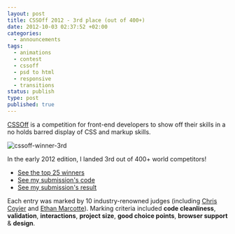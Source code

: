 ```yaml
---
layout: post
title: CSSOff 2012 - 3rd place (out of 400+)
date: 2012-10-03 02:37:52 +02:00
categories:
  - announcements
tags:
  - animations
  - contest
  - cssoff
  - psd to html
  - responsive
  - transitions
status: publish
type: post
published: true
---
```


[CSSOff](http://www.unmatchedstyle.com/cssoff/) is a competition for front-end developers to show off their skills in a no holds barred display of CSS and markup skills.

![](/assets/post-images/cssoff-winner-3rd.jpg "cssoff-winner-3rd")

In the early 2012 edition, I landed 3rd out of 400+ world competitors!

- [See the top 25 winners](http://www.unmatchedstyle.com/news/cssoff-winners-2012.php)
- [See my submission's code](https://github.com/verlok/cssOff2012)
- [See my submission's result](https://verlok.github.io/cssOff2012/)

Each entry was marked by 10 industry-renowned judges (including [Chris Coyier](http://chriscoyier.net/) and [Ethan Marcotte](http://ethanmarcotte.com/)). Marking criteria included **code cleanliness**, **validation**, **interactions**, **project size**, **good choice points**, **browser support** &amp; **design**.
